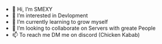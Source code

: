 - 👋 Hi, I’m SMEXY
- 👀 I’m interested in Devlopment
- 🌱 I’m currently learning to grow myself
- 💞️ I’m looking to collaborate on Servers with greate People
- 📫 To reach me DM me on discord (Chicken Kabab)

<!---
SmexyFW/SmexyFW is a ✨ special ✨ repository because its `README.md` (this file) appears on your GitHub profile.
You can click the Preview link to take a look at your changes.
--->
